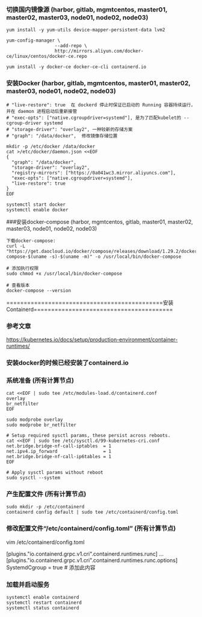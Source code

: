 ### 切换国内镜像源 (harbor, gitlab, mgmtcentos, master01, master02, master03, node01, node02, node03)
```shell script
yum install -y yum-utils device-mapper-persistent-data lvm2

yum-config-manager \
                  --add-repo \
                  http://mirrors.aliyun.com/docker-ce/linux/centos/docker-ce.repo

yum install -y docker-ce docker-ce-cli containerd.io

```

### 安装Docker (harbor, gitlab, mgmtcentos, master01, master02, master03, node01, node02, node03)
```shell script
# "live-restore": true  在 dockerd 停止时保证已启动的 Running 容器持续运行，并在 daemon 进程启动后重新接管
# "exec-opts": ["native.cgroupdriver=systemd"], 是为了匹配kubelet的 --cgroup-driver systemd 
# "storage-driver": "overlay2", 一种较新的存储方案
# "graph": "/data/docker",  修改镜像存储位置

mkdir -p /etc/docker /data/docker
cat >/etc/docker/daemon.json <<EOF
{
  "graph": "/data/docker", 
  "storage-driver": "overlay2",
  "registry-mirrors": ["https://0a041wc3.mirror.aliyuncs.com"],
  "exec-opts": ["native.cgroupdriver=systemd"],
  "live-restore": true
}
EOF

systemctl start docker
systemctl enable docker

```

###安装docker-compose (harbor, mgmtcentos, gitlab, master01, master02, master03, node01, node02, node03)
```shell
下载docker-compose:
curl -L "https://get.daocloud.io/docker/compose/releases/download/1.29.2/docker-compose-$(uname -s)-$(uname -m)" -o /usr/local/bin/docker-compose

# 添加执行权限
sudo chmod +x /usr/local/bin/docker-compose

# 查看版本
docker-compose --version

```


=============================================安装Containerd========================================
### 参考文章
https://kubernetes.io/docs/setup/production-environment/container-runtimes/

### 安装docker的时候已经安装了containerd.io

### 系统准备 (所有计算节点)
```shell
cat <<EOF | sudo tee /etc/modules-load.d/containerd.conf
overlay
br_netfilter
EOF

sudo modprobe overlay
sudo modprobe br_netfilter

# Setup required sysctl params, these persist across reboots.
cat <<EOF | sudo tee /etc/sysctl.d/99-kubernetes-cri.conf
net.bridge.bridge-nf-call-iptables  = 1
net.ipv4.ip_forward                 = 1
net.bridge.bridge-nf-call-ip6tables = 1
EOF

# Apply sysctl params without reboot
sudo sysctl --system

```

### 产生配置文件  (所有计算节点)
```shell
sudo mkdir -p /etc/containerd
containerd config default | sudo tee /etc/containerd/config.toml

```

### 修改配置文件“/etc/containerd/config.toml” (所有计算节点)
vim /etc/containerd/config.toml

[plugins."io.containerd.grpc.v1.cri".containerd.runtimes.runc]
  ...
  [plugins."io.containerd.grpc.v1.cri".containerd.runtimes.runc.options]
    SystemdCgroup = true # 添加此内容


### 加载并启动服务 
```shell
systemctl enable containerd
systemctl restart containerd
systemctl status containerd

```